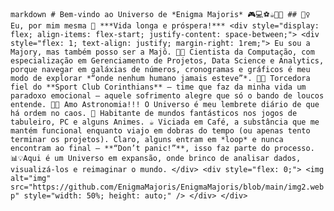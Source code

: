 <!--
**EnigmaMajoris/EnigmaMajoris** is a ✨ _special_ ✨ repository because its `README.md` (this file) appears on your GitHub profile.

Here are some ideas to get you started:

- 🔭 I’m currently working on ...
- 🌱 I’m currently learning ...
- 👯 I’m looking to collaborate on ...
- 🤔 I’m looking for help with ...
- 💬 Ask me about ...
- 📫 How to reach me: ...
- 😄 Pronouns: ...
- ⚡ Fun fact: ...
-->

```markdown # Bem-vindo ao Universo de *Enigma Majoris* 🎮💻⚽☕🌌🎵 ## 🧚‍♀ Eu, por mim mesma 🖖 ***Vida longa e próspera!*** <div style="display: flex; align-items: flex-start; justify-content: space-between;"> <div style="flex: 1; text-align: justify; margin-right: 1rem;"> Eu sou a Majory, mas também posso ser a Majô. 👩‍💻 Cientista da Computação, com especialização em Gerenciamento de Projetos, Data Science e Analytics, porque navegar em galáxias de números, cronogramas e gráficos é meu modo de explorar *“onde nenhum humano jamais esteve”*. 🖤🤍 Torcedora fiel do **Sport Club Corinthians** — time que faz da minha vida um paradoxo emocional — aquele sofrimento alegre que só o bando de loucos entende. 🌠🌙 Amo Astronomia!!! O Universo é meu lembrete diário de que há ordem no caos. 🎲 Habitante de mundos fantásticos nos jogos de tabuleiro, PC e alguns Animes. ☕ Viciada em Café, a substância que me mantém funcional enquanto viajo em dobras do tempo (ou apenas tento terminar os projetos). Claro, alguns entram em *loop* e nunca encontram ao final — **“Don’t panic!”**, isso faz parte do processo. 📊💡Aqui é um Universo em expansão, onde brinco de analisar dados, visualizá-los e reimaginar o mundo. </div> <div style="flex: 0;"> <img alt="img" src="https://github.com/EnigmaMajoris/EnigmaMajoris/blob/main/img2.webp" style="width: 50%; height: auto;" /> </div> </div> ``` 


